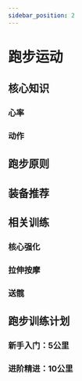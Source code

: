 ```yaml
---
sidebar_position: 2
---
```


# 跑步运动

## 核心知识

### 心率

### 动作

## 跑步原则

## 装备推荐

## 相关训练

### 核心强化

### 拉伸按摩

### 送髋

## 跑步训练计划

### 新手入门：5公里

### 进阶精进：10公里
